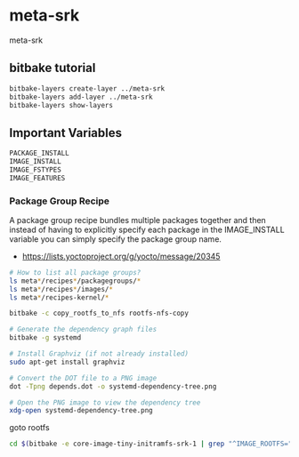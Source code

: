 # meta-srk

meta-srk

## bitbake tutorial

```bash
bitbake-layers create-layer ../meta-srk
bitbake-layers add-layer ../meta-srk
bitbake-layers show-layers
```

## Important Variables

```bash
PACKAGE_INSTALL
IMAGE_INSTALL
IMAGE_FSTYPES
IMAGE_FEATURES
```

### Package Group Recipe

A package group recipe bundles multiple packages together and then instead of having to explicitly specify each package in the IMAGE_INSTALL variable you can simply specify the package group name.

* https://lists.yoctoproject.org/g/yocto/message/20345

```bash
# How to list all package groups?
ls meta*/recipes*/packagegroups/*
ls meta*/recipes*/images/*
ls meta*/recipes-kernel/*
```

```bash
bitbake -c copy_rootfs_to_nfs rootfs-nfs-copy 
```

```bash
# Generate the dependency graph files
bitbake -g systemd

# Install Graphviz (if not already installed)
sudo apt-get install graphviz

# Convert the DOT file to a PNG image
dot -Tpng depends.dot -o systemd-dependency-tree.png

# Open the PNG image to view the dependency tree
xdg-open systemd-dependency-tree.png
```

goto rootfs

```bash
cd $(bitbake -e core-image-tiny-initramfs-srk-1 | grep "^IMAGE_ROOTFS=" | cut -d'=' -f2 | tr -d '"')
```
